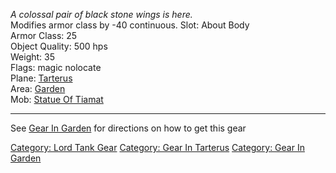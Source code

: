 *A colossal pair of black stone wings is here.*  
Modifies armor class by -40 continuous. Slot: About Body  
Armor Class: 25  
Object Quality: 500 hps  
Weight: 35  
Flags: magic nolocate  
Plane: [Tarterus](:Category:Tarterus.md "wikilink")  
Area: [Garden](:Category:Garden.md "wikilink")  
Mob: [Statue Of Tiamat](Statue_Of_Tiamat "wikilink")  

------------------------------------------------------------------------

See [Gear In Garden](:Category:Gear_In_Garden.md "wikilink") for
directions on how to get this gear

[Category: Lord Tank Gear](Category:_Lord_Tank_Gear "wikilink")
[Category: Gear In Tarterus](Category:_Gear_In_Tarterus "wikilink")
[Category: Gear In Garden](Category:_Gear_In_Garden "wikilink")
